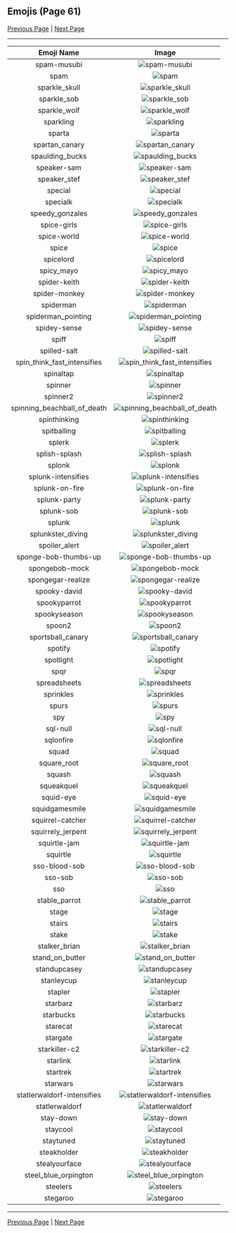 
## Emojis (Page 61)

[Previous Page](/docs/rc/page-s-0060.md)
  | [Next Page](/docs/rc/page-s-0062.md)

<hr />

|Emoji Name|Image|
| :-: | :-: |
|spam-musubi| ![spam-musubi](/emojis/rc/spam-musubi.png)|
|spam| ![spam](/emojis/rc/spam.jpg)|
|sparkle_skull| ![sparkle_skull](/emojis/rc/sparkle_skull.png)|
|sparkle_sob| ![sparkle_sob](/emojis/rc/sparkle_sob.png)|
|sparkle_wolf| ![sparkle_wolf](/emojis/rc/sparkle_wolf.png)|
|sparkling| ![sparkling](/emojis/rc/sparkling.gif)|
|sparta| ![sparta](/emojis/rc/sparta.png)|
|spartan_canary| ![spartan_canary](/emojis/rc/spartan_canary.png)|
|spaulding_bucks| ![spaulding_bucks](/emojis/rc/spaulding_bucks.png)|
|speaker-sam| ![speaker-sam](/emojis/rc/speaker-sam.png)|
|speaker_stef| ![speaker_stef](/emojis/rc/speaker_stef.png)|
|special| ![special](/emojis/rc/special.png)|
|specialk| ![specialk](/emojis/rc/specialk.png)|
|speedy_gonzales| ![speedy_gonzales](/emojis/rc/speedy_gonzales.png)|
|spice-girls| ![spice-girls](/emojis/rc/spice-girls.jpg)|
|spice-world| ![spice-world](/emojis/rc/spice-world.jpg)|
|spice| ![spice](/emojis/rc/spice.jpg)|
|spicelord| ![spicelord](/emojis/rc/spicelord.png)|
|spicy_mayo| ![spicy_mayo](/emojis/rc/spicy_mayo.png)|
|spider-keith| ![spider-keith](/emojis/rc/spider-keith.png)|
|spider-monkey| ![spider-monkey](/emojis/rc/spider-monkey.png)|
|spiderman| ![spiderman](/emojis/rc/spiderman.png)|
|spiderman_pointing| ![spiderman_pointing](/emojis/rc/spiderman_pointing.png)|
|spidey-sense| ![spidey-sense](/emojis/rc/spidey-sense.png)|
|spiff| ![spiff](/emojis/rc/spiff.png)|
|spilled-salt| ![spilled-salt](/emojis/rc/spilled-salt.jpg)|
|spin_think_fast_intensifies| ![spin_think_fast_intensifies](/emojis/rc/spin_think_fast_intensifies.gif)|
|spinaltap| ![spinaltap](/emojis/rc/spinaltap.jpg)|
|spinner| ![spinner](/emojis/rc/spinner.gif)|
|spinner2| ![spinner2](/emojis/rc/spinner2.gif)|
|spinning_beachball_of_death| ![spinning_beachball_of_death](/emojis/rc/spinning_beachball_of_death.gif)|
|spinthinking| ![spinthinking](/emojis/rc/spinthinking.gif)|
|spitballing| ![spitballing](/emojis/rc/spitballing.jpg)|
|splerk| ![splerk](/emojis/rc/splerk.png)|
|splish-splash| ![splish-splash](/emojis/rc/splish-splash.jpg)|
|splonk| ![splonk](/emojis/rc/splonk.png)|
|splunk-intensifies| ![splunk-intensifies](/emojis/rc/splunk-intensifies.gif)|
|splunk-on-fire| ![splunk-on-fire](/emojis/rc/splunk-on-fire.gif)|
|splunk-party| ![splunk-party](/emojis/rc/splunk-party.gif)|
|splunk-sob| ![splunk-sob](/emojis/rc/splunk-sob.png)|
|splunk| ![splunk](/emojis/rc/splunk.jpg)|
|splunkster_diving| ![splunkster_diving](/emojis/rc/splunkster_diving.png)|
|spoiler_alert| ![spoiler_alert](/emojis/rc/spoiler_alert.png)|
|sponge-bob-thumbs-up| ![sponge-bob-thumbs-up](/emojis/rc/sponge-bob-thumbs-up.gif)|
|spongebob-mock| ![spongebob-mock](/emojis/rc/spongebob-mock.png)|
|spongegar-realize| ![spongegar-realize](/emojis/rc/spongegar-realize.jpg)|
|spooky-david| ![spooky-david](/emojis/rc/spooky-david.png)|
|spookyparrot| ![spookyparrot](/emojis/rc/spookyparrot.png)|
|spookyseason| ![spookyseason](/emojis/rc/spookyseason.gif)|
|spoon2| ![spoon2](/emojis/rc/spoon2.png)|
|sportsball_canary| ![sportsball_canary](/emojis/rc/sportsball_canary.png)|
|spotify| ![spotify](/emojis/rc/spotify.png)|
|spotlight| ![spotlight](/emojis/rc/spotlight.gif)|
|spqr| ![spqr](/emojis/rc/spqr.png)|
|spreadsheets| ![spreadsheets](/emojis/rc/spreadsheets.png)|
|sprinkles| ![sprinkles](/emojis/rc/sprinkles.gif)|
|spurs| ![spurs](/emojis/rc/spurs.png)|
|spy| ![spy](/emojis/rc/spy.png)|
|sql-null| ![sql-null](/emojis/rc/sql-null.png)|
|sqlonfire| ![sqlonfire](/emojis/rc/sqlonfire.gif)|
|squad| ![squad](/emojis/rc/squad.png)|
|square_root| ![square_root](/emojis/rc/square_root.png)|
|squash| ![squash](/emojis/rc/squash.png)|
|squeakquel| ![squeakquel](/emojis/rc/squeakquel.jpg)|
|squid-eye| ![squid-eye](/emojis/rc/squid-eye.gif)|
|squidgamesmile| ![squidgamesmile](/emojis/rc/squidgamesmile.png)|
|squirrel-catcher| ![squirrel-catcher](/emojis/rc/squirrel-catcher.png)|
|squirrely_jerpent| ![squirrely_jerpent](/emojis/rc/squirrely_jerpent.png)|
|squirtle-jam| ![squirtle-jam](/emojis/rc/squirtle-jam.gif)|
|squirtle| ![squirtle](/emojis/rc/squirtle.png)|
|sso-blood-sob| ![sso-blood-sob](/emojis/rc/sso-blood-sob.png)|
|sso-sob| ![sso-sob](/emojis/rc/sso-sob.png)|
|sso| ![sso](/emojis/rc/sso.png)|
|stable_parrot| ![stable_parrot](/emojis/rc/stable_parrot.gif)|
|stage| ![stage](/emojis/rc/stage.png)|
|stairs| ![stairs](/emojis/rc/stairs.png)|
|stake| ![stake](/emojis/rc/stake.jpg)|
|stalker_brian| ![stalker_brian](/emojis/rc/stalker_brian.png)|
|stand_on_butter| ![stand_on_butter](/emojis/rc/stand_on_butter.png)|
|standupcasey| ![standupcasey](/emojis/rc/standupcasey.png)|
|stanleycup| ![stanleycup](/emojis/rc/stanleycup.png)|
|stapler| ![stapler](/emojis/rc/stapler.jpg)|
|starbarz| ![starbarz](/emojis/rc/starbarz.png)|
|starbucks| ![starbucks](/emojis/rc/starbucks.png)|
|starecat| ![starecat](/emojis/rc/starecat.png)|
|stargate| ![stargate](/emojis/rc/stargate.gif)|
|starkiller-c2| ![starkiller-c2](/emojis/rc/starkiller-c2.png)|
|starlink| ![starlink](/emojis/rc/starlink.png)|
|startrek| ![startrek](/emojis/rc/startrek.png)|
|starwars| ![starwars](/emojis/rc/starwars.png)|
|statlerwaldorf-intensifies| ![statlerwaldorf-intensifies](/emojis/rc/statlerwaldorf-intensifies.gif)|
|statlerwaldorf| ![statlerwaldorf](/emojis/rc/statlerwaldorf.png)|
|stay-down| ![stay-down](/emojis/rc/stay-down.png)|
|staycool| ![staycool](/emojis/rc/staycool.jpg)|
|staytuned| ![staytuned](/emojis/rc/staytuned.jpg)|
|steakholder| ![steakholder](/emojis/rc/steakholder.jpg)|
|stealyourface| ![stealyourface](/emojis/rc/stealyourface.gif)|
|steel_blue_orpington| ![steel_blue_orpington](/emojis/rc/steel_blue_orpington.png)|
|steelers| ![steelers](/emojis/rc/steelers.png)|
|stegaroo| ![stegaroo](/emojis/rc/stegaroo.png)|

<hr/>

[Previous Page](/docs/rc/page-s-0060.md)
  | [Next Page](/docs/rc/page-s-0062.md)